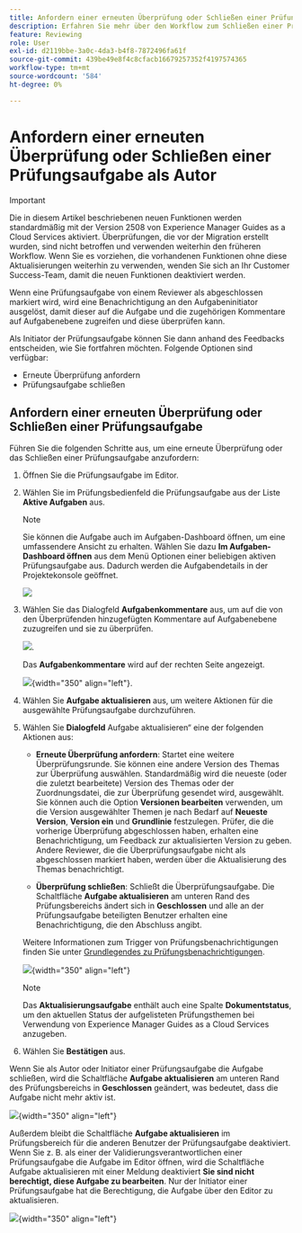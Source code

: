 ```yaml
---
title: Anfordern einer erneuten Überprüfung oder Schließen einer Prüfungsaufgabe als Autor
description: Erfahren Sie mehr über den Workflow zum Schließen einer Prüfungsaufgabe oder zum erneuten Anfordern einer Überprüfung als Autor oder Autorin in Experience Manager Guides.
feature: Reviewing
role: User
exl-id: d2119bbe-3a0c-4da3-b4f8-7872496fa61f
source-git-commit: 439be49e8f4c8cfacb16679257352f4197574365
workflow-type: tm+mt
source-wordcount: '584'
ht-degree: 0%

---
```


# Anfordern einer erneuten Überprüfung oder Schließen einer Prüfungsaufgabe als Autor

>[!IMPORTANT]
>
> Die in diesem Artikel beschriebenen neuen Funktionen werden standardmäßig mit der Version 2508 von Experience Manager Guides as a Cloud Services aktiviert. Überprüfungen, die vor der Migration erstellt wurden, sind nicht betroffen und verwenden weiterhin den früheren Workflow. Wenn Sie es vorziehen, die vorhandenen Funktionen ohne diese Aktualisierungen weiterhin zu verwenden, wenden Sie sich an Ihr Customer Success-Team, damit die neuen Funktionen deaktiviert werden.

Wenn eine Prüfungsaufgabe von einem Reviewer als abgeschlossen markiert wird, wird eine Benachrichtigung an den Aufgabeninitiator ausgelöst, damit dieser auf die Aufgabe und die zugehörigen Kommentare auf Aufgabenebene zugreifen und diese überprüfen kann.

Als Initiator der Prüfungsaufgabe können Sie dann anhand des Feedbacks entscheiden, wie Sie fortfahren möchten. Folgende Optionen sind verfügbar:

- Erneute Überprüfung anfordern
- Prüfungsaufgabe schließen

## Anfordern einer erneuten Überprüfung oder Schließen einer Prüfungsaufgabe

Führen Sie die folgenden Schritte aus, um eine erneute Überprüfung oder das Schließen einer Prüfungsaufgabe anzufordern:

1. Öffnen Sie die Prüfungsaufgabe im Editor.
2. Wählen Sie im Prüfungsbedienfeld die Prüfungsaufgabe aus der Liste **Aktive Aufgaben** aus.

   >[!NOTE]
   >
   > Sie können die Aufgabe auch im Aufgaben-Dashboard öffnen, um eine umfassendere Ansicht zu erhalten. Wählen Sie dazu **Im Aufgaben-Dashboard öffnen** aus dem Menü Optionen einer beliebigen aktiven Prüfungsaufgabe aus. Dadurch werden die Aufgabendetails in der Projektekonsole geöffnet.

   ![](images/task-dashboard-selection-author-view.png)
3. Wählen Sie das Dialogfeld **Aufgabenkommentare** aus, um auf die von den Überprüfenden hinzugefügten Kommentare auf Aufgabenebene zuzugreifen und sie zu überprüfen.

   ![](images/task-comments-selection-author-view.png).

   Das **Aufgabenkommentare** wird auf der rechten Seite angezeigt.

   ![](images/task-comments-dialog-editor.png){width="350" align="left"}.
4. Wählen Sie **Aufgabe aktualisieren** aus, um weitere Aktionen für die ausgewählte Prüfungsaufgabe durchzuführen.
5. Wählen Sie **Dialogfeld** Aufgabe aktualisieren“ eine der folgenden Aktionen aus:

   - **Erneute Überprüfung anfordern**: Startet eine weitere Überprüfungsrunde. Sie können eine andere Version des Themas zur Überprüfung auswählen. Standardmäßig wird die neueste (oder die zuletzt bearbeitete) Version des Themas oder der Zuordnungsdatei, die zur Überprüfung gesendet wird, ausgewählt. Sie können auch die Option **Versionen bearbeiten** verwenden, um die Version ausgewählter Themen je nach Bedarf auf **Neueste Version**, **Version ein** und **Grundlinie** festzulegen.  Prüfer, die die vorherige Überprüfung abgeschlossen haben, erhalten eine Benachrichtigung, um Feedback zur aktualisierten Version zu geben. Andere Reviewer, die die Überprüfungsaufgabe nicht als abgeschlossen markiert haben, werden über die Aktualisierung des Themas benachrichtigt.

   - **Überprüfung schließen**: Schließt die Überprüfungsaufgabe. Die Schaltfläche **Aufgabe aktualisieren** am unteren Rand des Prüfungsbereichs ändert sich in **Geschlossen** und alle an der Prüfungsaufgabe beteiligten Benutzer erhalten eine Benachrichtigung, die den Abschluss angibt.

   Weitere Informationen zum Trigger von Prüfungsbenachrichtigungen finden Sie unter [Grundlegendes zu Prüfungsbenachrichtigungen](./review-understanding-review-notifications.md).

   ![](images/update-task-dialog.png){width="350" align="left"}

   >[!NOTE]
   >
   > Das **Aktualisierungsaufgabe** enthält auch eine Spalte **Dokumentstatus**, um den aktuellen Status der aufgelisteten Prüfungsthemen bei Verwendung von Experience Manager Guides as a Cloud Services anzugeben.


6. Wählen Sie **Bestätigen** aus.


Wenn Sie als Autor oder Initiator einer Prüfungsaufgabe die Aufgabe schließen, wird die Schaltfläche **Aufgabe aktualisieren** am unteren Rand des Prüfungsbereichs in **Geschlossen** geändert, was bedeutet, dass die Aufgabe nicht mehr aktiv ist.

![](images/review-task-status-closed-review-panel.png){width="350" align="left"}

Außerdem bleibt die Schaltfläche **Aufgabe aktualisieren** im Prüfungsbereich für die anderen Benutzer der Prüfungsaufgabe deaktiviert. Wenn Sie z. B. als einer der Validierungsverantwortlichen einer Prüfungsaufgabe die Aufgabe im Editor öffnen, wird die Schaltfläche Aufgabe aktualisieren mit einer Meldung deaktiviert **Sie sind nicht berechtigt, diese Aufgabe zu bearbeiten**. Nur der Initiator einer Prüfungsaufgabe hat die Berechtigung, die Aufgabe über den Editor zu aktualisieren.

![](images/update-task-button-disabled.png){width="350" align="left"}
